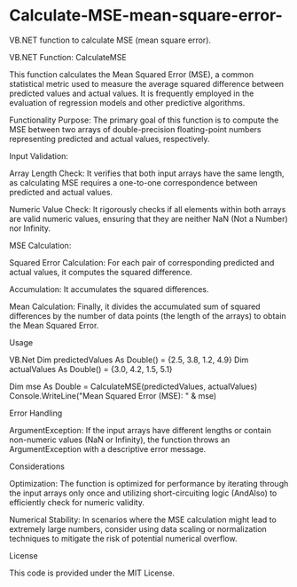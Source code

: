# Calculate-MSE-mean-square-error-
VB.NET function to calculate MSE (mean square error).

VB.NET Function: CalculateMSE

This function calculates the Mean Squared Error (MSE), a common statistical metric used to measure the average squared difference between predicted values and actual values. It is frequently employed in the evaluation of regression models and other predictive algorithms.

Functionality
Purpose: The primary goal of this function is to compute the MSE between two arrays of double-precision floating-point numbers representing predicted and actual values, respectively.

Input Validation:

Array Length Check: It verifies that both input arrays have the same length, as calculating MSE requires a one-to-one correspondence between predicted and actual values.

Numeric Value Check: It rigorously checks if all elements within both arrays are valid numeric values, ensuring that they are neither NaN (Not a Number) nor Infinity.


MSE Calculation:

Squared Error Calculation: For each pair of corresponding predicted and actual values, it computes the squared difference.

Accumulation: It accumulates the squared differences.

Mean Calculation: Finally, it divides the accumulated sum of squared differences by the number of data points (the length of the arrays) to obtain the Mean Squared Error.


Usage

VB.Net
Dim predictedValues As Double() = {2.5, 3.8, 1.2, 4.9}
Dim actualValues As Double() = {3.0, 4.2, 1.5, 5.1}

Dim mse As Double = CalculateMSE(predictedValues, actualValues)
Console.WriteLine("Mean Squared Error (MSE): " & mse) 

Error Handling

ArgumentException: If the input arrays have different lengths or contain non-numeric values (NaN or Infinity), the function throws an ArgumentException with a descriptive error message.

Considerations

Optimization: The function is optimized for performance by iterating through the input arrays only once and utilizing short-circuiting logic (AndAlso) to efficiently check for numeric validity.

Numerical Stability: In scenarios where the MSE calculation might lead to extremely large numbers, consider using data scaling or normalization techniques to mitigate the risk of potential numerical overflow.


License

This code is provided under the MIT License.

